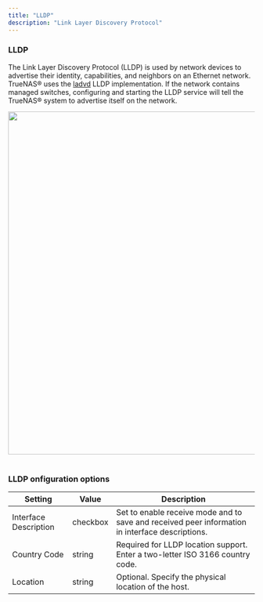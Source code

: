 ```yaml
---
title: "LLDP"
description: "Link Layer Discovery Protocol"
---
```



### LLDP

The Link Layer Discovery Protocol (LLDP) is used by network devices to advertise their identity, capabilities, and neighbors on an Ethernet network. TrueNAS® uses the [ladvd](https://github.com/sspans/ladvd) LLDP implementation. If the network contains managed switches, configuring and starting the LLDP service will tell the TrueNAS® system to advertise itself on the network.

<img src="/images/services-lldp.png" width='700px'>
<br><br>


### LLDP onfiguration options

| Setting               | Value    | Description                                                                                     |
|-----------------------|----------|-------------------------------------------------------------------------------------------------|
| Interface Description | checkbox | Set to enable receive mode and to save and received peer information in interface descriptions. |
| Country Code          | string   | Required for LLDP location support. Enter a two-letter ISO 3166 country code.                   |
| Location              | string   | Optional. Specify the physical location of the host.  
